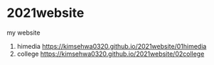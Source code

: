 # 2021website
my website
1. himedia https://kimsehwa0320.github.io/2021website/01himedia
1. college https://kimsehwa0320.github.io/2021website/02college
